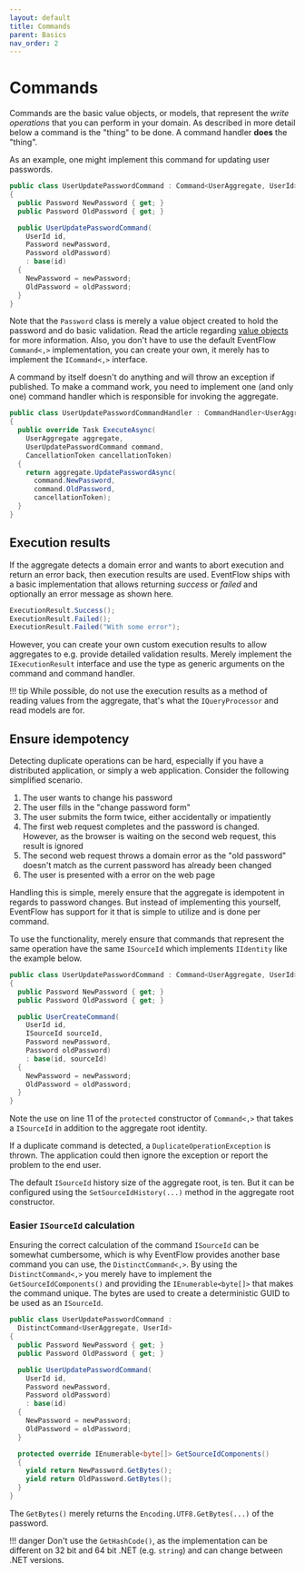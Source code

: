```yaml
---
layout: default
title: Commands
parent: Basics
nav_order: 2
---
```


# Commands

Commands are the basic value objects, or models, that represent the 
*write operations* that you can perform in your domain. As described 
in more detail below a command is the "thing" to be done.  A command 
handler **does** the "thing".

As an example, one might implement this command for updating user
passwords.  

```csharp
public class UserUpdatePasswordCommand : Command<UserAggregate, UserId>
{
  public Password NewPassword { get; }
  public Password OldPassword { get; }

  public UserUpdatePasswordCommand(
    UserId id,
    Password newPassword,
    Password oldPassword)
    : base(id)
  {
    NewPassword = newPassword;
    OldPassword = oldPassword;
  }
}
```

Note that the `Password` class is merely a value object created to
hold the password and do basic validation. Read the article regarding
[value objects](../additional/value-objects.md) for more information. Also, you
don't have to use the default EventFlow `Command<,>` implementation,
you can create your own, it merely has to implement the `ICommand<,>`
interface.

A command by itself doesn't do anything and will throw an exception if
published. To make a command work, you need to implement one (and only
one) command handler which is responsible for invoking the aggregate.

```csharp
public class UserUpdatePasswordCommandHandler : CommandHandler<UserAggregate, UserId, UserUpdatePasswordCommand>
{
  public override Task ExecuteAsync(
    UserAggregate aggregate,
    UserUpdatePasswordCommand command,
    CancellationToken cancellationToken)
  {
    return aggregate.UpdatePasswordAsync(
      command.NewPassword,
      command.OldPassword,
      cancellationToken);
  }
}
```

## Execution results

If the aggregate detects a domain error and wants to abort execution 
and return an error back, then execution results are used. EventFlow
ships with a basic implementation that allows returning *success* or 
*failed* and optionally an error message as shown here.

```csharp
ExecutionResult.Success();
ExecutionResult.Failed();
ExecutionResult.Failed("With some error");
```

However, you can create your own custom execution results to allow
aggregates to e.g. provide detailed validation results. Merely
implement the `IExecutionResult` interface and use the type as
generic arguments on the command and command handler.

!!! tip
    While possible, do not use the execution results as a method of reading
    values from the aggregate, that's what the `IQueryProcessor` and
    read models are for.


## Ensure idempotency

Detecting duplicate operations can be hard, especially if you have a
distributed application, or simply a web application. Consider the
following simplified scenario.

1. The user wants to change his password
2. The user fills in the "change password form"
3. The user submits the form twice, either accidentally or impatiently
4. The first web request completes and the password is changed. However,
   as the browser is waiting on the second web request, this result is
   ignored
5. The second web request throws a domain error as the "old password"
   doesn't match as the current password has already been changed
6. The user is presented with a error on the web page

Handling this is simple, merely ensure that the aggregate is idempotent
in regards to password changes. But instead of implementing this
yourself, EventFlow has support for it that is simple to utilize and is
done per command.

To use the functionality, merely ensure that commands that represent the
same operation have the same `ISourceId` which implements `IIdentity`
like the example below.

```csharp
public class UserUpdatePasswordCommand : Command<UserAggregate, UserId>
{
  public Password NewPassword { get; }
  public Password OldPassword { get; }

  public UserCreateCommand(
    UserId id,
    ISourceId sourceId,
    Password newPassword,
    Password oldPassword)
    : base(id, sourceId)
  {
    NewPassword = newPassword;
    OldPassword = oldPassword;
  }
}
```

Note the use on line 11 of the  `protected` constructor of `Command<,>`
that takes a `ISourceId` in addition to the aggregate root identity.

If a duplicate command is detected, a `DuplicateOperationException` is
thrown. The application could then ignore the exception or report the
problem to the end user.

The default `ISourceId` history size of the aggregate root, is ten.
But it can be configured using the `SetSourceIdHistory(...)` method 
in the aggregate root constructor.

### Easier `ISourceId` calculation

Ensuring the correct calculation of the command `ISourceId` can be
somewhat cumbersome, which is why EventFlow provides another base
command you can use, the `DistinctCommand<,>`. By using the
`DistinctCommand<,>` you merely have to implement the
`GetSourceIdComponents()` and providing the `IEnumerable<byte[]>`
that makes the command unique. The bytes are used to create a
deterministic GUID to be used as an `ISourceId`.


```csharp
public class UserUpdatePasswordCommand :
  DistinctCommand<UserAggregate, UserId>
{
  public Password NewPassword { get; }
  public Password OldPassword { get; }

  public UserUpdatePasswordCommand(
    UserId id,
    Password newPassword,
    Password oldPassword)
    : base(id)
  {
    NewPassword = newPassword;
    OldPassword = oldPassword;
  }

  protected override IEnumerable<byte[]> GetSourceIdComponents()
  {
    yield return NewPassword.GetBytes();
    yield return OldPassword.GetBytes();
  }
}
```

The `GetBytes()` merely returns the `Encoding.UTF8.GetBytes(...)` of
the password.

!!! danger
    Don't use the `GetHashCode()`, as the implementation can be different on 32 bit and 64 bit .NET (e.g. `string`) and can change between .NET versions.
